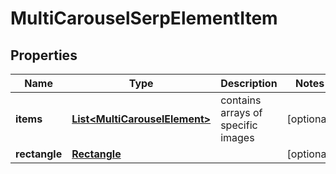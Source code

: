 

# MultiCarouselSerpElementItem


## Properties

| Name | Type | Description | Notes |
|------------ | ------------- | ------------- | -------------|
|**items** | [**List&lt;MultiCarouselElement&gt;**](MultiCarouselElement.md) | contains arrays of specific images |  [optional] |
|**rectangle** | [**Rectangle**](Rectangle.md) |  |  [optional] |



